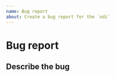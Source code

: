 ```yaml
---
name: Bug report
about: Create a bug report for the `ndi`
---
```


# Bug report

## Describe the bug

<!-- A clear and concise description of what the bug is. -->
